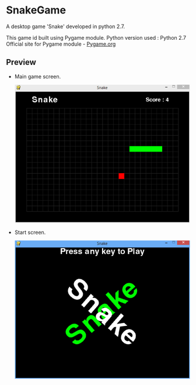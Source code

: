 SnakeGame
=========
A desktop game 'Snake' developed in python 2.7.

This game id built using Pygame module.
Python version used : Python 2.7
Official site for Pygame module - [Pygame.org](http://www.pygame.org/)

Preview
-------
* Main game screen.

  ![Demo](preview.png)

* Start screen.

  ![Demo](start_screen.PNG)

